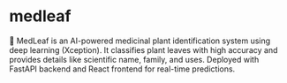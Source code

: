# medleaf
🌿 MedLeaf is an AI-powered medicinal plant identification system using deep learning (Xception). It classifies plant leaves with high accuracy and provides details like scientific name, family, and uses. Deployed with FastAPI backend and React frontend for real-time predictions.
